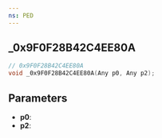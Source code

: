 ```yaml
---
ns: PED
---
```

## _0x9F0F28B42C4EE80A

```c
// 0x9F0F28B42C4EE80A
void _0x9F0F28B42C4EE80A(Any p0, Any p2);
```

## Parameters
* **p0**:
* **p2**:

